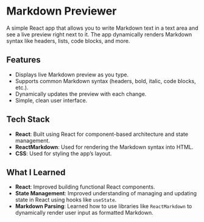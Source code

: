 # Markdown Previewer

A simple React app that allows you to write Markdown text in a text area and see a live preview right next to it. The app dynamically renders Markdown syntax like headers, lists, code blocks, and more.

## Features

* Displays live Markdown preview as you type.
* Supports common Markdown syntax (headers, bold, italic, code blocks, etc.).
* Dynamically updates the preview with each change.
* Simple, clean user interface.

## Tech Stack

* **React**: Built using React for component-based architecture and state management.
* **ReactMarkdown**: Used for rendering the Markdown syntax into HTML.
* **CSS**: Used for styling the app’s layout.

## What I Learned

* **React**: Improved building functional React components.
* **State Management**: Improved understanding of managing and updating state in React using hooks like `useState`.
* **Markdown Parsing**: Learned how to use libraries like `ReactMarkdown` to dynamically render user input as formatted Markdown.
